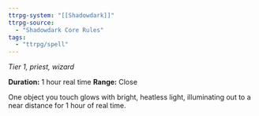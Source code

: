 ```yaml
---
ttrpg-system: "[[Shadowdark]]"
ttrpg-source: 
  - "Shadowdark Core Rules"
tags:
  - "ttrpg/spell"
---
```

*Tier 1, priest, wizard*

**Duration:** 1 hour real time
**Range:** Close

One object you touch glows with bright, heatless light, illuminating out to a near distance for 1 hour of real time.

